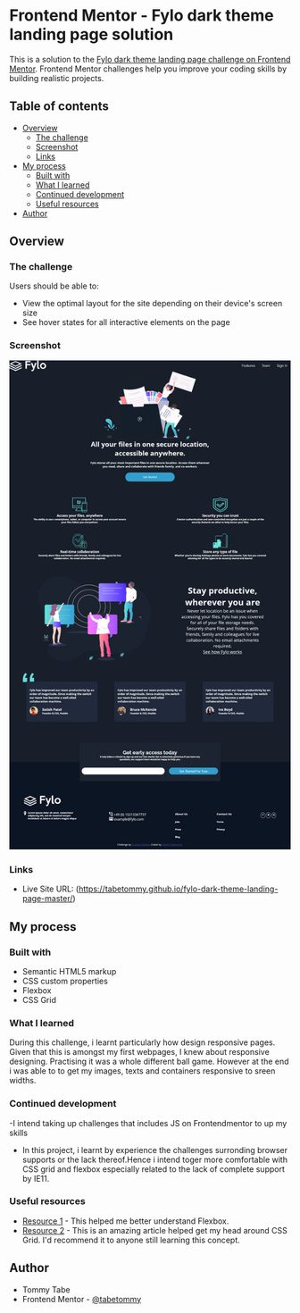 # Frontend Mentor - Fylo dark theme landing page solution

This is a solution to the [Fylo dark theme landing page challenge on Frontend Mentor](https://www.frontendmentor.io/challenges/fylo-dark-theme-landing-page-5ca5f2d21e82137ec91a50fd). Frontend Mentor challenges help you improve your coding skills by building realistic projects. 

## Table of contents

- [Overview](#overview)
  - [The challenge](#the-challenge)
  - [Screenshot](#screenshot)
  - [Links](#links)
- [My process](#my-process)
  - [Built with](#built-with)
  - [What I learned](#what-i-learned)
  - [Continued development](#continued-development)
  - [Useful resources](#useful-resources)
- [Author](#author)


## Overview

### The challenge

Users should be able to:

- View the optimal layout for the site depending on their device's screen size
- See hover states for all interactive elements on the page

### Screenshot

![](/images/Screenshot.jpg)

### Links

- Live Site URL: (https://tabetommy.github.io/fylo-dark-theme-landing-page-master/)

## My process

### Built with

- Semantic HTML5 markup
- CSS custom properties
- Flexbox
- CSS Grid

### What I learned


During this challenge, i learnt particularly how design responsive pages. Given that this is amongst my first webpages, I knew about responsive designing. Practising it was a whole different ball game. However at the end i was able to  to get my images, texts and containers responsive to sreen widths. 


### Continued development

-I intend taking up challenges that includes JS on Frontendmentor to up my skills

- In this project, i learnt by experience the challenges surronding browser supports or the lack thereof.Hence i intend toger more comfortable with CSS grid and flexbox especially related to the lack of complete support by IE11.


### Useful resources

- [Resource 1](https://css-tricks.com/snippets/css/a-guide-to-flexbox/) - This helped me better understand Flexbox. 
- [Resource 2](https://css-tricks.com/snippets/css/complete-guide-grid/) - This is an amazing article  helped get my head around CSS Grid. I'd recommend it to anyone still learning this concept.


## Author
- Tommy Tabe
- Frontend Mentor - [@tabetommy](https://www.frontendmentor.io/profile/tabetommy)
